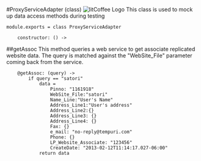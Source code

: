 #ProxyServiceAdapter (class) ![litCoffee Logo](https://raw.github.com/scanton/flaming-expresso/master/public/images/litCoffee-icon.png)
This class is used to mock up data access methods during testing

	module.exports = class ProxyServiceAdapter

		constructor: () ->

##getAssoc
This method queries a web service to get associate replicated website
data.  The query is matched against the "WebSite_File" parameter coming
back from the service.

		@getAssoc: (query) ->
			if query == "satori"
				data =
					Pinno: "1161918"
					WebSite_File:"satori"
					Name_Line:"User's Name"
					Address_Line1:"User's address"
					Address_Line2:{}
					Address_Line3: {}
					Address_Line4: {}
					Fax: {}
					e_mail: "no-reply@tempuri.com"
					Phone: {}
					LP_Website_Associate: "123456"
					CreateDate: "2013-02-12T11:14:17.027-06:00"
				return data